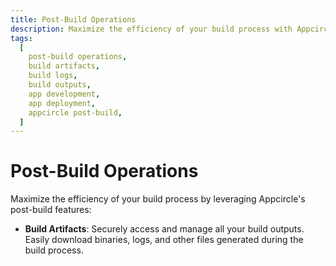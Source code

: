 ```yaml
---
title: Post-Build Operations
description: Maximize the efficiency of your build process with Appcircle's post-build features. Access and manage build artifacts, logs, and other outputs with ease.
tags:
  [
    post-build operations,
    build artifacts,
    build logs,
    build outputs,
    app development,
    app deployment,
    appcircle post-build,
  ]
---
```


# Post-Build Operations

Maximize the efficiency of your build process by leveraging Appcircle's post-build features:

- **Build Artifacts**: Securely access and manage all your build outputs. Easily download binaries, logs, and other files generated during the build process.
